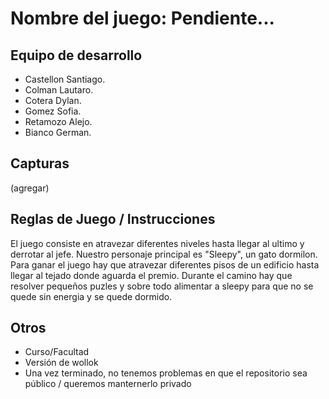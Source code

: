# Nombre del juego: Pendiente...

## Equipo de desarrollo

- Castellon Santiago.
- Colman Lautaro.
- Cotera Dylan.
- Gomez Sofia.
- Retamozo Alejo.
- Bianco German.

## Capturas

(agregar)

## Reglas de Juego / Instrucciones

El juego consiste en atravezar diferentes niveles hasta llegar al ultimo y derrotar al jefe.
Nuestro personaje principal es "Sleepy", un gato dormilon. 
Para ganar el juego hay que atravezar diferentes pisos de un edificio hasta llegar al tejado donde aguarda el premio. Durante el camino hay que resolver pequeños puzles y sobre todo alimentar a sleepy para que no se quede sin energia y se quede dormido. 

## Otros

- Curso/Facultad
- Versión de wollok
- Una vez terminado, no tenemos problemas en que el repositorio sea público / queremos manternerlo privado
